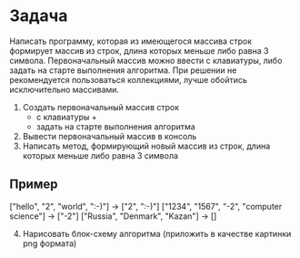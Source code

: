 # Задача
Написать программу, которая из имеющегося массива строк формирует массив из строк, длина которых меньше либо равна 3 символа. Первоначальный массив можно ввести с клавиатуры, либо задать на старте выполнения алгоритма. При решении не рекомендуется пользоваться коллекциями, лучше обойтись исключительно массивами.
1. Создать первоначальный массив строк
    - с клавиатуры +
    - задать на старте выполнения алгоритма
2. Вывести первоначальный массив в консоль
3. Написать метод, формирующий новый массив из строк, длина которых меньше либо равна 3 символа

## Пример
["hello", "2", "world", ":-)"] -> ["2", ":-)"]
["1234", "1567", "-2", "computer science"] -> ["-2"]
["Russia", "Denmark", "Kazan"] -> []

4. Нарисовать блок-схему алгоритма (приложить в качестве картинки png формата)